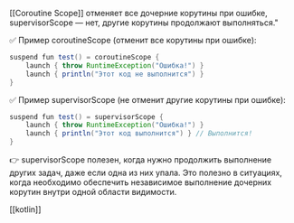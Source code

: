 [[Coroutine Scope]] отменяет все дочерние корутины при ошибке, supervisorScope — нет, другие корутины продолжают выполняться."

✅ Пример coroutineScope (отменит все корутины при ошибке):

```java
suspend fun test() = coroutineScope {
	launch { throw RuntimeException("Ошибка!") }
	launch { println("Этот код не выполнится") }
}
```

✅ Пример supervisorScope (не отменит другие корутины при ошибке):

```java
suspend fun test() = supervisorScope {
	launch { throw RuntimeException("Ошибка!") }
	launch { println("Этот код выполнится") } // Выполнится!
}
```

👉 supervisorScope полезен, когда нужно продолжить выполнение других задач, даже если одна из них упала. Это полезно в ситуациях, когда необходимо обеспечить независимое выполнение дочерних корутин внутри одной области видимости.

[[kotlin]] 